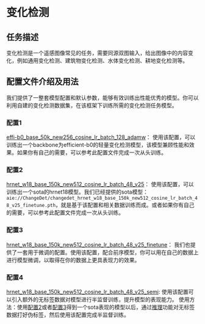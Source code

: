 # 变化检测

## 任务描述

变化检测是一个遥感图像常见的任务，需要同源双图输入，给出图像中的内容变化，例如通用变化检测、建筑物变化检测、水体变化检测、耕地变化检测等。

## 配置文件介绍及用法

我们提供了一整套模型配置和默认参数，能够有效训练出性能优秀的模型。你可以利用自建的变化检测数据集，在该框架下训练所需的变化检测任务模型。
### 配置1
[effi-b0_base_50k_new256_cosine_lr_batch_128_adamw](effi-b0_base_50k_new256_cosine_lr_batch_128_adamw.py)：
使用该配置，可以训练出一个backbone为efficient-b0的轻量变化检测模型，该模型兼顾性能和效果。如果你有自己的需要，可以参考此配置文件完成一次从头训练。

### 配置2
[hrnet_w18_base_150k_new512_cosine_lr_batch_48_v25](hrnet_w18_base_150k_new512_cosine_lr_batch_48_v25.py)：
使用该配置，可以训练出一个sota的hrnet18模型。我们已经提供的sota模型：`aie://ChangeDet/changedet_hrnet_w18_base_150k_new512_cosine_lr_batch_48_v25_finetune.pth`，就是基于该配置和相关数据训练而成。或者如果你有自己的需要，可以参考此配置文件完成一次从头训练。

### 配置3
[hrnet_w18_base_150k_new512_cosine_lr_batch_48_v25_finetune](hrnet_w18_base_150k_new512_cosine_lr_batch_48_v25_finetune.py)：
我们也提供了一套用于微调的配置。使用该配置，配合前序模型，你可以用在自己的数据上进行模型微调，以取得在你的数据上更具表现力的效果。

### 配置4
[hrnet_w18_base_150k_new512_cosine_lr_batch_48_v25_semi](hrnet_w18_base_150k_new512_cosine_lr_batch_48_v25_semi.py):
使用该配置可以引入额外的无标签数据对模型进行半监督训练，提升模型的表现能力。
使用方法：使用[配置2](hrnet_w18_base_150k_new512_cosine_lr_batch_48_v25.py)或者[配置3](hrnet_w18_base_150k_new512_cosine_lr_batch_48_v25_finetune.py)得到一个sota表现的模型以后，通过[推理](/quickstart.ipynb#Test)功能对无标签数据打好伪标签，然后使用该配置完成半监督训练。
